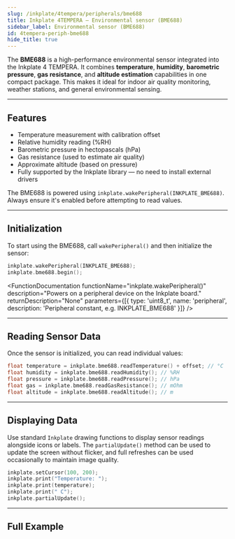 ```yaml
---
slug: /inkplate/4tempera/peripherals/bme688
title: Inkplate 4TEMPERA – Environmental sensor (BME688)
sidebar_label: Environmental sensor (BME688)
id: 4tempera-periph-bme688
hide_title: true
---
```


<SectionTitle title="Environmental Sensor" backgroundImage="/img/inkplate_2/hardware.png" />

The **BME688** is a high-performance environmental sensor integrated into the Inkplate 4 TEMPERA. It combines **temperature**, **humidity**, **barometric pressure**, **gas resistance**, and **altitude estimation** capabilities in one compact package. This makes it ideal for indoor air quality monitoring, weather stations, and general environmental sensing.

---

## Features

- Temperature measurement with calibration offset
- Relative humidity reading (%RH)
- Barometric pressure in hectopascals (hPa)
- Gas resistance (used to estimate air quality)
- Approximate altitude (based on pressure)
- Fully supported by the Inkplate library — no need to install external drivers

<InfoBox>The BME688 is powered using `inkplate.wakePeripheral(INKPLATE_BME688)`. Always ensure it's enabled before attempting to read values.</InfoBox>

---

## Initialization

To start using the BME688, call `wakePeripheral()` and then initialize the sensor:

```cpp
inkplate.wakePeripheral(INKPLATE_BME688);
inkplate.bme688.begin();
```

<FunctionDocumentation functionName="inkplate.wakePeripheral()" description="Powers on a peripheral device on the Inkplate board." returnDescription="None" parameters={[{ type: 'uint8_t', name: 'peripheral', description: 'Peripheral constant, e.g. INKPLATE_BME688' }]} />

<FunctionDocumentation functionName="inkplate.bme688.begin()" description="Initializes the BME688 sensor and configures it for reading." returnDescription="Returns true if the sensor is initialized successfully." />

---

## Reading Sensor Data

Once the sensor is initialized, you can read individual values:

```cpp
float temperature = inkplate.bme688.readTemperature() + offset; // °C
float humidity = inkplate.bme688.readHumidity(); // %RH
float pressure = inkplate.bme688.readPressure(); // hPa
float gas = inkplate.bme688.readGasResistance(); // mOhm
float altitude = inkplate.bme688.readAltitude(); // m
```

<FunctionDocumentation functionName="inkplate.bme688.readTemperature()" description="Reads the ambient temperature in degrees Celsius." returnDescription="Returns the temperature as a float." />

<FunctionDocumentation functionName="inkplate.bme688.readHumidity()" description="Reads the relative humidity in %RH." returnDescription="Returns the humidity as a float." />

<FunctionDocumentation functionName="inkplate.bme688.readPressure()" description="Reads barometric pressure in hectopascals (hPa)." returnDescription="Returns the pressure as a float." />

<FunctionDocumentation functionName="inkplate.bme688.readGasResistance()" description="Reads the gas resistance value in milliohms." returnDescription="Returns gas resistance as a float." />

<FunctionDocumentation functionName="inkplate.bme688.readAltitude()" description="Estimates altitude based on the current pressure reading." returnDescription="Returns altitude as a float in meters." />

---

## Displaying Data

Use standard `Inkplate` drawing functions to display sensor readings alongside icons or labels. The `partialUpdate()` method can be used to update the screen without flicker, and full refreshes can be used occasionally to maintain image quality.

```cpp
inkplate.setCursor(100, 200);
inkplate.print("Temperature: ");
inkplate.print(temperature);
inkplate.print(" C");
inkplate.partialUpdate();
```

<CenteredImage src="/img/inkplate_4_tempera/bme.png" alt="Expected output on Inkplate display" caption="Full example display" width="600px" />

---

## Full Example

<QuickLink 
  title="Inkplate4TEMPERA_BME688_Read.ino" 
  description="Full Arduino example showing how to read and display data from the onboard BME688 sensor."
  url="https://github.com/SolderedElectronics/Inkplate-Arduino-library/blob/master/examples/Inkplate4TEMPERA/Advanced/Sensors/Inkplate4TEMPERA_BME688_Read/Inkplate4TEMPERA_BME688_Read.ino" 
/>